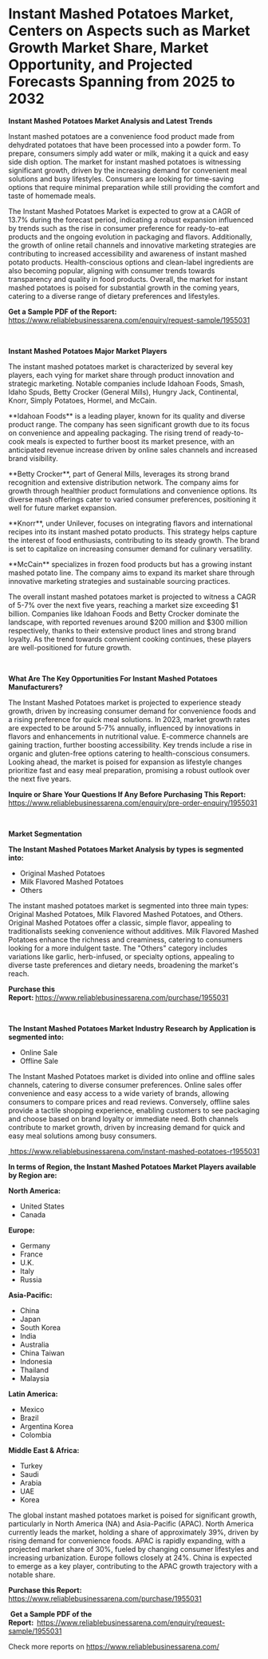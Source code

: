 <p><h1>Instant Mashed Potatoes Market, Centers on Aspects such as Market Growth Market Share, Market Opportunity, and Projected Forecasts Spanning from 2025 to 2032</h1></p><p><strong>Instant Mashed Potatoes Market Analysis and Latest Trends</strong></p>
<p><p>Instant mashed potatoes are a convenience food product made from dehydrated potatoes that have been processed into a powder form. To prepare, consumers simply add water or milk, making it a quick and easy side dish option. The market for instant mashed potatoes is witnessing significant growth, driven by the increasing demand for convenient meal solutions and busy lifestyles. Consumers are looking for time-saving options that require minimal preparation while still providing the comfort and taste of homemade meals.</p><p>The Instant Mashed Potatoes Market is expected to grow at a CAGR of 13.7% during the forecast period, indicating a robust expansion influenced by trends such as the rise in consumer preference for ready-to-eat products and the ongoing evolution in packaging and flavors. Additionally, the growth of online retail channels and innovative marketing strategies are contributing to increased accessibility and awareness of instant mashed potato products. Health-conscious options and clean-label ingredients are also becoming popular, aligning with consumer trends towards transparency and quality in food products. Overall, the market for instant mashed potatoes is poised for substantial growth in the coming years, catering to a diverse range of dietary preferences and lifestyles.</p></p>
<p><strong>Get a Sample PDF of the Report:&nbsp;</strong> <a href="https://www.reliablebusinessarena.com/enquiry/request-sample/1955031?utm_campaign=2942&utm_medium=2&utm_source=Github&utm_content=ia&utm_term=07042025&utm_id=instant-mashed-potatoes">https://www.reliablebusinessarena.com/enquiry/request-sample/1955031</a></p>
<p>&nbsp;</p>
<p><strong>Instant Mashed Potatoes Major Market Players</strong></p>
<p><p>The instant mashed potatoes market is characterized by several key players, each vying for market share through product innovation and strategic marketing. Notable companies include Idahoan Foods, Smash, Idaho Spuds, Betty Crocker (General Mills), Hungry Jack, Continental, Knorr, Simply Potatoes, Hormel, and McCain.</p><p>**Idahoan Foods** is a leading player, known for its quality and diverse product range. The company has seen significant growth due to its focus on convenience and appealing packaging. The rising trend of ready-to-cook meals is expected to further boost its market presence, with an anticipated revenue increase driven by online sales channels and increased brand visibility.</p><p>**Betty Crocker**, part of General Mills, leverages its strong brand recognition and extensive distribution network. The company aims for growth through healthier product formulations and convenience options. Its diverse mash offerings cater to varied consumer preferences, positioning it well for future market expansion.</p><p>**Knorr**, under Unilever, focuses on integrating flavors and international recipes into its instant mashed potato products. This strategy helps capture the interest of food enthusiasts, contributing to its steady growth. The brand is set to capitalize on increasing consumer demand for culinary versatility.</p><p>**McCain** specializes in frozen food products but has a growing instant mashed potato line. The company aims to expand its market share through innovative marketing strategies and sustainable sourcing practices.</p><p>The overall instant mashed potatoes market is projected to witness a CAGR of 5-7% over the next five years, reaching a market size exceeding $1 billion. Companies like Idahoan Foods and Betty Crocker dominate the landscape, with reported revenues around $200 million and $300 million respectively, thanks to their extensive product lines and strong brand loyalty. As the trend towards convenient cooking continues, these players are well-positioned for future growth.</p></p>
<p>&nbsp;</p>
<p><strong>What Are The Key Opportunities For Instant Mashed Potatoes Manufacturers?</strong></p>
<p><p>The Instant Mashed Potatoes market is projected to experience steady growth, driven by increasing consumer demand for convenience foods and a rising preference for quick meal solutions. In 2023, market growth rates are expected to be around 5-7% annually, influenced by innovations in flavors and enhancements in nutritional value. E-commerce channels are gaining traction, further boosting accessibility. Key trends include a rise in organic and gluten-free options catering to health-conscious consumers. Looking ahead, the market is poised for expansion as lifestyle changes prioritize fast and easy meal preparation, promising a robust outlook over the next five years.</p></p>
<p><strong>Inquire or Share Your Questions If Any Before Purchasing This Report:</strong> <a href="https://www.reliablebusinessarena.com/enquiry/pre-order-enquiry/1955031?utm_campaign=2942&utm_medium=2&utm_source=Github&utm_content=ia&utm_term=07042025&utm_id=instant-mashed-potatoes">https://www.reliablebusinessarena.com/enquiry/pre-order-enquiry/1955031</a></p>
<p>&nbsp;</p>
<p><strong>Market Segmentation</strong></p>
<p><strong>The Instant Mashed Potatoes Market Analysis by types is segmented into:</strong></p>
<p><ul><li>Original Mashed Potatoes</li><li>Milk Flavored Mashed Potatoes</li><li>Others</li></ul></p>
<p><p>The instant mashed potatoes market is segmented into three main types: Original Mashed Potatoes, Milk Flavored Mashed Potatoes, and Others. Original Mashed Potatoes offer a classic, simple flavor, appealing to traditionalists seeking convenience without additives. Milk Flavored Mashed Potatoes enhance the richness and creaminess, catering to consumers looking for a more indulgent taste. The "Others" category includes variations like garlic, herb-infused, or specialty options, appealing to diverse taste preferences and dietary needs, broadening the market's reach.</p></p>
<p><strong>Purchase this Report:&nbsp;</strong><a href="https://www.reliablebusinessarena.com/purchase/1955031?utm_campaign=2942&utm_medium=2&utm_source=Github&utm_content=ia&utm_term=07042025&utm_id=instant-mashed-potatoes">https://www.reliablebusinessarena.com/purchase/1955031</a></p>
<p>&nbsp;</p>
<p><strong>The Instant Mashed Potatoes Market Industry Research by Application is segmented into:</strong></p>
<p><ul><li>Online Sale</li><li>Offline Sale</li></ul></p>
<p><p>The Instant Mashed Potatoes market is divided into online and offline sales channels, catering to diverse consumer preferences. Online sales offer convenience and easy access to a wide variety of brands, allowing consumers to compare prices and read reviews. Conversely, offline sales provide a tactile shopping experience, enabling customers to see packaging and choose based on brand loyalty or immediate need. Both channels contribute to market growth, driven by increasing demand for quick and easy meal solutions among busy consumers.</p></p>
<p><a href="https://www.reliablebusinessarena.com/instant-mashed-potatoes-r1955031?utm_campaign=2942&utm_medium=2&utm_source=Github&utm_content=ia&utm_term=07042025&utm_id=instant-mashed-potatoes">&nbsp;https://www.reliablebusinessarena.com/instant-mashed-potatoes-r1955031</a></p>
<p><strong>In terms of Region, the Instant Mashed Potatoes Market Players available by Region are:</strong></p>
<p>
    <p> <strong> North America: </strong>
        <ul>
            <li>United States</li>
            <li>Canada</li>
        </ul>
        </p> 
    <p> <strong> Europe: </strong>
        <ul>
            <li>Germany</li>
            <li>France</li>
            <li>U.K.</li>
            <li>Italy</li>
            <li>Russia</li>
        </ul>
        </p> 
    <p> <strong> Asia-Pacific: </strong>
        <ul>
            <li>China</li>
            <li>Japan</li>
            <li>South Korea</li>
            <li>India</li>
            <li>Australia</li>
            <li>China Taiwan</li>
            <li>Indonesia</li>
            <li>Thailand</li>
            <li>Malaysia</li>
        </ul>
        </p> 
    <p> <strong> Latin America: </strong>
        <ul>
            <li>Mexico</li>
            <li>Brazil</li>
            <li>Argentina Korea</li>
            <li>Colombia</li>
        </ul>
        </p> 
    <p> <strong> Middle East & Africa: </strong>
        <ul>
            <li>Turkey</li>
            <li>Saudi</li>
            <li>Arabia</li>
            <li>UAE</li>
            <li>Korea</li>
        </ul>
    </p>
    </p>
<p><p>The global instant mashed potatoes market is poised for significant growth, particularly in North America (NA) and Asia-Pacific (APAC). North America currently leads the market, holding a share of approximately 39%, driven by rising demand for convenience foods. APAC is rapidly expanding, with a projected market share of 30%, fueled by changing consumer lifestyles and increasing urbanization. Europe follows closely at 24%. China is expected to emerge as a key player, contributing to the APAC growth trajectory with a notable share.</p></p>
<p><strong>Purchase this Report: </strong><a href="https://www.reliablebusinessarena.com/purchase/1955031?utm_campaign=2942&utm_medium=2&utm_source=Github&utm_content=ia&utm_term=07042025&utm_id=instant-mashed-potatoes">https://www.reliablebusinessarena.com/purchase/1955031</a></p>
<p>&nbsp;<strong>Get a Sample PDF of the Report:&nbsp;&nbsp;</strong><a href="https://www.reliablebusinessarena.com/enquiry/request-sample/1955031?utm_campaign=2942&utm_medium=2&utm_source=Github&utm_content=ia&utm_term=07042025&utm_id=instant-mashed-potatoes">https://www.reliablebusinessarena.com/enquiry/request-sample/1955031</a></p>
<p><strong></strong></p>
<p>Check more reports on <a href="https://www.reliablebusinessarena.com/?utm_campaign=2942&utm_medium=2&utm_source=Github&utm_content=ia&utm_term=07042025&utm_id=instant-mashed-potatoes">https://www.reliablebusinessarena.com/</a></p>